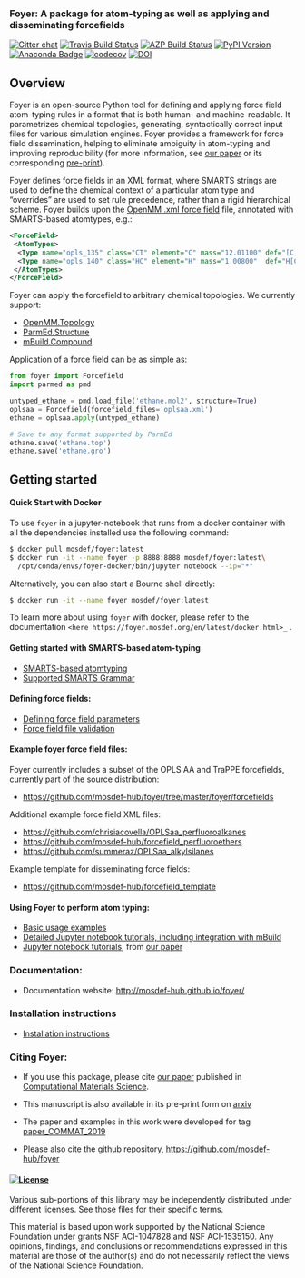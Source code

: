### Foyer: A package for atom-typing as well as applying and disseminating forcefields

[![Gitter chat](https://badges.gitter.im/mosdef-hub/gitter.svg)](https://gitter.im/mosdef-hub/Lobby)
[![Travis Build Status](https://travis-ci.org/mosdef-hub/foyer.svg?branch=master)](https://travis-ci.org/mosdef-hub/foyer)
[![AZP Build Status](https://dev.azure.com/mosdef/mosdef/_apis/build/status/mosdef-hub.foyer?branchName=master)](https://dev.azure.com/mosdef/mosdef/_build/latest?definitionId=2&branchName=master)
[![PyPI Version](https://badge.fury.io/py/foyer.svg)](https://pypi.python.org/pypi/foyer)
[![Anaconda Badge](https://anaconda.org/mosdef/foyer/badges/version.svg)](https://anaconda.org/mosdef/foyer)
[![codecov](https://codecov.io/gh/mosdef-hub/foyer/branch/master/graph/badge.svg)](https://codecov.io/gh/mosdef-hub/foyer)
[![DOI](https://zenodo.org/badge/34077879.svg)](https://zenodo.org/badge/latestdoi/34077879)


## Overview
Foyer is an open-source Python tool for defining and applying force field atom-typing
rules in a format that is both human- and machine-readable.  It parametrizes chemical topologies, 
generating, syntactically correct input files for various simulation engines. Foyer provides a framework for force field
dissemination, helping to eliminate ambiguity in atom-typing and improving reproducibility
(for more information, see [our paper](https://www.sciencedirect.com/science/article/pii/S0927025619303040) or its corresponding [pre-print](https://arxiv.org/pdf/1812.06779.pdf)).


Foyer defines force fields in an XML format, where SMARTS strings are used to define the chemical context
of a particular atom type and “overrides” are used to set rule precedence, rather than a rigid hierarchical scheme.
Foyer builds upon the [OpenMM .xml force field](http://docs.openmm.org/7.0.0/userguide/application.html#creating-force-fields)
file, annotated with SMARTS-based atomtypes, e.g.:

```xml
<ForceField>
 <AtomTypes>
  <Type name="opls_135" class="CT" element="C" mass="12.01100" def="[C;X4](C)(H)(H)H" desc="alkane CH3"/>
  <Type name="opls_140" class="HC" element="H" mass="1.00800"  def="H[C;X4]" desc="alkane H"/>
 </AtomTypes>
</ForceField>
```

Foyer can apply the forcefield to arbitrary chemical topologies. We currently support:

* [OpenMM.Topology](http://docs.openmm.org/7.0.0/api-python/generated/simtk.openmm.app.topology.Topology.html#)
* [ParmEd.Structure](http://parmed.github.io/ParmEd/html/structure.html)
* [mBuild.Compound](http://mosdef-hub.github.io/mbuild/data_structures.html)

Application of a force field can be as simple as:
```python
from foyer import Forcefield
import parmed as pmd

untyped_ethane = pmd.load_file('ethane.mol2', structure=True)
oplsaa = Forcefield(forcefield_files='oplsaa.xml')
ethane = oplsaa.apply(untyped_ethane)

# Save to any format supported by ParmEd
ethane.save('ethane.top')
ethane.save('ethane.gro')
```

## Getting started

#### Quick Start with Docker
To use `foyer` in a jupyter-notebook that runs from a docker container with all the dependencies installed use the following command:

```sh
$ docker pull mosdef/foyer:latest
$ docker run -it --name foyer -p 8888:8888 mosdef/foyer:latest\
  /opt/conda/envs/foyer-docker/bin/jupyter notebook --ip="*"
```

Alternatively, you can also start a Bourne shell directly:
```sh
$ docker run -it --name foyer mosdef/foyer:latest
```

To learn more about using `foyer` with docker, please refer to the documentation `<here https://foyer.mosdef.org/en/latest/docker.html>_` .


#### Getting started with SMARTS-based atom-typing
* [SMARTS-based atomtyping](docs/smarts.rst)
* [Supported SMARTS Grammar](https://github.com/mosdef-hub/foyer/issues/63)

#### Defining force fields:
* [Defining force field parameters](docs/parameter_definitions.rst)
* [Force field file validation](docs/validation.rst)


#### Example foyer force field files:
Foyer currently includes a subset of the OPLS AA and TraPPE forcefields, currently part of the source distribution:
* https://github.com/mosdef-hub/foyer/tree/master/foyer/forcefields

Additional example force field XML files:
* https://github.com/chrisiacovella/OPLSaa_perfluoroalkanes
* https://github.com/mosdef-hub/forcefield_perfluoroethers
* https://github.com/summeraz/OPLSaa_alkylsilanes

Example template for disseminating force fields:
* https://github.com/mosdef-hub/forcefield_template


#### Using Foyer to perform atom typing:
* [Basic usage examples](docs/usage_examples.rst)
* [Detailed Jupyter notebook tutorials, including integration with mBuild](https://github.com/mosdef-hub/foyer_tutorials)
* [Jupyter notebook tutorials](https://github.com/mosdef-hub/foyer/tree/master/docs/examples), from [our paper](https://arxiv.org/abs/1812.06779)

### Documentation:
* Documentation website: http://mosdef-hub.github.io/foyer/

### Installation instructions
* [Installation instructions](docs/installation.rst)

### Citing Foyer:
* If you use this package, please cite [our paper](https://www.sciencedirect.com/science/article/pii/S0927025619303040) published in [Computational Materials Science](https://www.journals.elsevier.com/computational-materials-science). 
* This manuscript is also available in its pre-print form on [arxiv](https://arxiv.org/pdf/1812.06779.pdf)
* The paper and examples in this work were developed for tag [paper_COMMAT_2019](https://github.com/mosdef-hub/foyer/tree/paper_COMMAT_2019)


* Please also cite the github repository, https://github.com/mosdef-hub/foyer

#### [![License](https://img.shields.io/badge/license-MIT-blue.svg)](http://opensource.org/licenses/MIT)

Various sub-portions of this library may be independently distributed under
different licenses. See those files for their specific terms.

This material is based upon work supported by the National Science Foundation under grants NSF ACI-1047828 and NSF ACI-1535150. Any opinions, findings, and conclusions or recommendations expressed in this material are those of the author(s) and do not necessarily reflect the views of the National Science Foundation.
